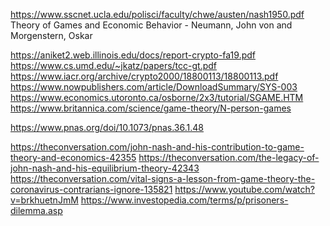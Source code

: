 <!-- https://theconversation.com/winners-of-2021-nobel-prize-in-physics-built-mathematics-of-climate-modeling-making-predictions-of-global-warming-and-modern-weather-forecasting-possible-169329

https://hsm.stackexchange.com/questions/11902/nobel-prize-for-applied-mathematics#comment23291_11907

https://www.ams.org/publications/journals/journalsframework/aboutbull

https://journals.ametsoc.org/view/journals/mwre/93/12/1520-0493_1965_093_0769_scoagc_2_3_co_2.xml?tab_body=pdf

https://journals.ametsoc.org/configurable/content/journals$002fmwre$002f93$002f12$002f1520-0493_1965_093_0769_scoagc_2_3_co_2.xml?t%3Aac=journals%24002fmwre%24002f93%24002f12%24002f1520-0493_1965_093_0769_scoagc_2_3_co_2.xml&tab_body=pdf

https://www.science-climat-energie.be/sce-info-a-nobel-prize-for-mathematical-models/

https://source.colostate.edu/winners-of-2021-nobel-prize-in-physics-built-mathematics-of-climate-modeling-making-predictions-of-global-warming-and-modern-weather-forecasting-possible/ -->

https://www.sscnet.ucla.edu/polisci/faculty/chwe/austen/nash1950.pdf
Theory of Games and Economic Behavior - Neumann, John von and Morgenstern, Oskar 

https://aniket2.web.illinois.edu/docs/report-crypto-fa19.pdf
https://www.cs.umd.edu/~jkatz/papers/tcc-gt.pdf
https://www.iacr.org/archive/crypto2000/18800113/18800113.pdf
https://www.nowpublishers.com/article/DownloadSummary/SYS-003
https://www.economics.utoronto.ca/osborne/2x3/tutorial/SGAME.HTM
https://www.britannica.com/science/game-theory/N-person-games

https://www.pnas.org/doi/10.1073/pnas.36.1.48

https://theconversation.com/john-nash-and-his-contribution-to-game-theory-and-economics-42355
https://theconversation.com/the-legacy-of-john-nash-and-his-equilibrium-theory-42343
https://theconversation.com/vital-signs-a-lesson-from-game-theory-the-coronavirus-contrarians-ignore-135821
https://www.youtube.com/watch?v=brkhuetnJmM
https://www.investopedia.com/terms/p/prisoners-dilemma.asp
